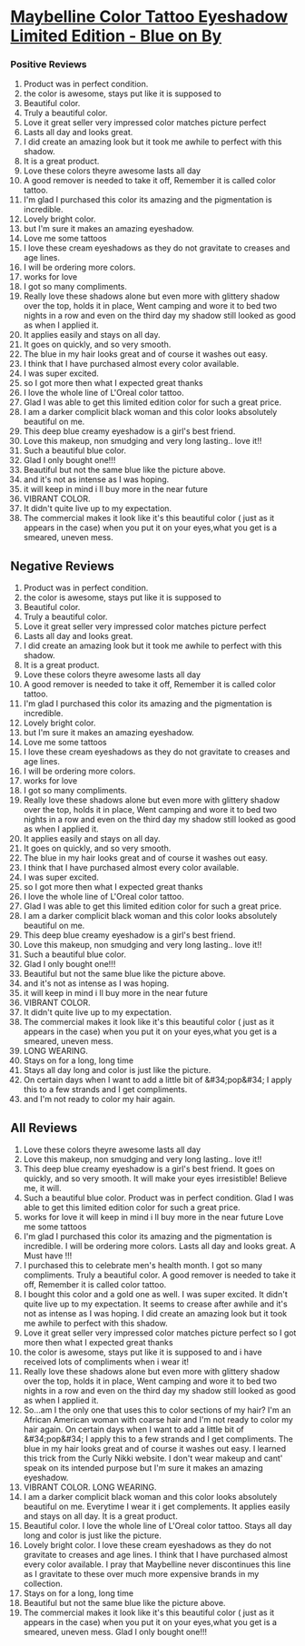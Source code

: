 # [Maybelline Color Tattoo Eyeshadow Limited Edition - Blue on By](https://products.checkmycream.com/products/Maybelline-Color-Tattoo-Eyeshadow-Limited-Edition-Blue-on-By.html)

### Positive Reviews

<ol>
      <li>Product was in perfect condition.  </li>
      <li>the color is awesome, stays put like it is supposed to</li>
      <li>Beautiful color.</li>
      <li>Truly a beautiful color.</li>
      <li>Love it great seller very impressed color matches picture perfect</li>
      <li>Lasts all day and looks great.  </li>
      <li>I did create an amazing look but it took me awhile to perfect with this shadow.</li>
      <li>It is a great product.</li>
      <li>Love these colors theyre awesome lasts all day</li>
      <li>A good remover is needed to take it off, Remember it is called color tattoo.</li>
      <li>I&#x27;m glad I purchased this color its amazing and the pigmentation is incredible.  </li>
      <li>Lovely bright color.</li>
      <li>but I&#x27;m sure it makes an amazing eyeshadow.</li>
      <li>Love me some tattoos</li>
      <li>I love these cream eyeshadows as they do not gravitate to creases and age lines.</li>
      <li>I will be ordering more colors.</li>
      <li>works  for love</li>
      <li>I got so many compliments.</li>
      <li>Really love these shadows alone but even more with glittery shadow over the top, holds it in place,  Went camping and wore it to bed two nights in a row and even on the third day my shadow still looked as good as when I applied it.</li>
      <li>It applies easily and stays on all day.</li>
      <li>It goes on quickly, and so very smooth.  </li>
      <li>The blue in my hair looks great and of course it washes out easy.</li>
      <li>I think that I have purchased almost every color available.</li>
      <li>I was super excited.</li>
      <li>so I got more then what I expected great thanks</li>
      <li>I love the whole line of L&#x27;Oreal color tattoo.</li>
      <li>Glad I was able to get this limited edition color for such a great price.</li>
      <li>I am a darker complicit black woman and this color looks absolutely beautiful on me.</li>
      <li>This deep blue creamy eyeshadow is a girl&#x27;s best friend.  </li>
      <li>Love this makeup, non smudging and very long lasting.. love it!!</li>
      <li>Such a beautiful blue color.</li>
      <li>Glad I only bought one!!!</li>
      <li>Beautiful but not the same blue like the picture above.</li>
      <li>and it&#x27;s not as intense as I was hoping.</li>
      <li>it will keep  in mind i ll buy more in the near future</li>
      <li>VIBRANT COLOR.  </li>
      <li>It didn&#x27;t quite live up to my expectation.</li>
      <li>The commercial makes it look like it&#x27;s this beautiful color ( just as it appears in the case) when you put it on your eyes,what you get is a smeared, uneven mess.</li>
</ol>


<h2>Negative Reviews</h2>
<ol>
<li> Product was in perfect condition.  </li>
<li> the color is awesome, stays put like it is supposed to</li>
<li> Beautiful color.</li>
<li> Truly a beautiful color.</li>
<li> Love it great seller very impressed color matches picture perfect</li>
<li> Lasts all day and looks great.  </li>
<li> I did create an amazing look but it took me awhile to perfect with this shadow.</li>
<li> It is a great product.</li>
<li> Love these colors theyre awesome lasts all day</li>
<li> A good remover is needed to take it off, Remember it is called color tattoo.</li>
<li> I&#x27;m glad I purchased this color its amazing and the pigmentation is incredible.  </li>
<li> Lovely bright color.</li>
<li> but I&#x27;m sure it makes an amazing eyeshadow.</li>
<li> Love me some tattoos</li>
<li> I love these cream eyeshadows as they do not gravitate to creases and age lines.</li>
<li> I will be ordering more colors.</li>
<li> works  for love</li>
<li> I got so many compliments.</li>
<li> Really love these shadows alone but even more with glittery shadow over the top, holds it in place,  Went camping and wore it to bed two nights in a row and even on the third day my shadow still looked as good as when I applied it.</li>
<li> It applies easily and stays on all day.</li>
<li> It goes on quickly, and so very smooth.  </li>
<li> The blue in my hair looks great and of course it washes out easy.</li>
<li> I think that I have purchased almost every color available.</li>
<li> I was super excited.</li>
<li> so I got more then what I expected great thanks</li>
<li> I love the whole line of L&#x27;Oreal color tattoo.</li>
<li> Glad I was able to get this limited edition color for such a great price.</li>
<li> I am a darker complicit black woman and this color looks absolutely beautiful on me.</li>
<li> This deep blue creamy eyeshadow is a girl&#x27;s best friend.  </li>
<li> Love this makeup, non smudging and very long lasting.. love it!!</li>
<li> Such a beautiful blue color.</li>
<li> Glad I only bought one!!!</li>
<li> Beautiful but not the same blue like the picture above.</li>
<li> and it&#x27;s not as intense as I was hoping.</li>
<li> it will keep  in mind i ll buy more in the near future</li>
<li> VIBRANT COLOR.  </li>
<li> It didn&#x27;t quite live up to my expectation.</li>
<li> The commercial makes it look like it&#x27;s this beautiful color ( just as it appears in the case) when you put it on your eyes,what you get is a smeared, uneven mess.</li>
<li> LONG WEARING.</li>
<li> Stays on for a long, long time</li>
<li> Stays all day long and color is just like the picture.</li>
<li> On certain days when I want to add a little bit of &amp;#34;pop&amp;#34; I apply this to a few strands and I get compliments.</li>
<li> and I&#x27;m not ready to color my hair again.</li>
</ol>

<h2>All Reviews</h2>

<ol>
    <li> Love these colors theyre awesome lasts all day</li>
    <li> Love this makeup, non smudging and very long lasting.. love it!!</li>
    <li> This deep blue creamy eyeshadow is a girl&#x27;s best friend.  It goes on quickly, and so very smooth.  It will make your eyes irresistible!  Believe me, it will.</li>
    <li> Such a beautiful blue color. Product was in perfect condition.  Glad I was able to get this limited edition color for such a great price.</li>
    <li> works  for love it will keep  in mind i ll buy more in the near future Love me some tattoos</li>
    <li> I&#x27;m glad I purchased this color its amazing and the pigmentation is incredible.  I will be ordering more colors. Lasts all day and looks great.  A Must have !!!</li>
    <li> I purchased this to celebrate men&#x27;s health month.  I got so many compliments. Truly a beautiful color. A good remover is needed to take it off, Remember it is called color tattoo.</li>
    <li> I bought this color and a gold one as well. I was super excited. It didn&#x27;t quite live up to my expectation. It seems to crease after awhile and it&#x27;s not as intense as I was hoping. I did create an amazing look but it took me awhile to perfect with this shadow.</li>
    <li> Love it great seller very impressed color matches picture perfect so I got more then what I expected great thanks</li>
    <li> the color is awesome, stays put like it is supposed to and i have received lots of compliments when i wear it!</li>
    <li> Really love these shadows alone but even more with glittery shadow over the top, holds it in place,  Went camping and wore it to bed two nights in a row and even on the third day my shadow still looked as good as when I applied it.</li>
    <li> So...am I the only one that uses this to color sections of my hair? I&#x27;m an African American woman with coarse hair and I&#x27;m not ready to color my hair again. On certain days when I want to add a little bit of &amp;#34;pop&amp;#34; I apply this to a few strands and I get compliments. The blue in my hair looks great and of course it washes out easy. I learned this trick from the Curly Nikki website. I don&#x27;t wear makeup and cant&#x27; speak on its intended purpose but I&#x27;m sure it makes an amazing eyeshadow.</li>
    <li> VIBRANT COLOR.  LONG WEARING.</li>
    <li> I am a darker complicit black woman and this color looks absolutely beautiful on me. Everytime  I wear it i get complements. It applies easily and stays on all day. It is a great product.</li>
    <li> Beautiful color. I love the whole line of L&#x27;Oreal color tattoo. Stays all day long and color is just like the picture.</li>
    <li> Lovely bright color. I love these cream eyeshadows as they do not gravitate to creases and age lines. I think that I have purchased almost every color available. I pray that Maybelline never discontinues this line as I gravitate to these over much more expensive brands in my collection.</li>
    <li> Stays on for a long, long time</li>
    <li> Beautiful but not the same blue like the picture above.</li>
    <li> The commercial makes it look like it&#x27;s this beautiful color ( just as it appears in the case) when you put it on your eyes,what you get is a smeared, uneven mess. Glad I only bought one!!!</li>
</ol>




